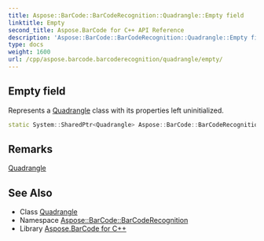 ```yaml
---
title: Aspose::BarCode::BarCodeRecognition::Quadrangle::Empty field
linktitle: Empty
second_title: Aspose.BarCode for C++ API Reference
description: 'Aspose::BarCode::BarCodeRecognition::Quadrangle::Empty field. Represents a Quadrangle class with its properties left uninitialized in C++.'
type: docs
weight: 1600
url: /cpp/aspose.barcode.barcoderecognition/quadrangle/empty/
---
```

## Empty field


Represents a [Quadrangle](../) class with its properties left uninitialized.

```cpp
static System::SharedPtr<Quadrangle> Aspose::BarCode::BarCodeRecognition::Quadrangle::Empty
```

## Remarks


[Quadrangle](../)



## See Also

* Class [Quadrangle](../)
* Namespace [Aspose::BarCode::BarCodeRecognition](../../)
* Library [Aspose.BarCode for C++](../../../)
